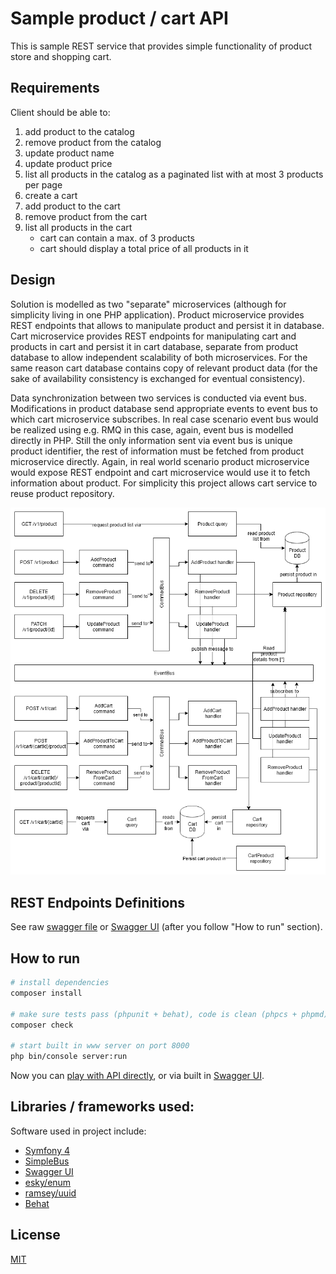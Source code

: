 # Sample product / cart API

This is sample REST service that provides simple functionality of product store and shopping
cart. 

## Requirements

Client should be able to:

1. add product to the catalog
1. remove product from the catalog
1. update product name
1. update product price
1. list all products in the catalog as a paginated list with at most 3 products per page
1. create a cart
1. add product to the cart
1. remove product from the cart
1. list all products in the cart
    - cart can contain a max. of 3 products
    - cart should display a total price of all products in it

## Design

Solution is modelled as two "separate" microservices (although for simplicity living in
one PHP application). Product microservice provides REST endpoints that
allows to manipulate product and persist it in database. Cart microservice provides
REST endpoints for manipulating cart and products in cart and persist it in
cart database, separate from product database to allow independent scalability of
both microservices. For the same reason cart database contains copy of relevant
product data (for the sake of availability consistency is exchanged for eventual
consistency).

Data synchronization between two services is conducted via event bus. Modifications
in product database send appropriate events to event bus to which cart microservice
subscribes. In real case scenario event bus would be realized using e.g. RMQ in
this case, again, event bus is modelled directly in PHP. Still the only information
sent via event bus is unique product identifier, the rest of information must
be fetched from product microservice directly. Again, in real world scenario product
microservice would expose REST endpoint and cart microservice would use it to
fetch information about product. For simplicity this project allows cart service
to reuse product repository.

![diagram](doc/cart.png)

## REST Endpoints Definitions

See raw [swagger file](public/swagger.yaml) or [Swagger UI](http://127.0.0.1:8000/swagger/) (after you
follow "How to run" section). 

## How to run

```bash
# install dependencies
composer install

# make sure tests pass (phpunit + behat), code is clean (phpcs + phpmd) 
composer check 

# start built in www server on port 8000
php bin/console server:run
```

Now you can [play with API directly](http://127.0.0.1:8000/v1/product), or via built in
[Swagger UI](http://127.0.0.1:8000/swagger/).

## Libraries / frameworks used:

Software used in project include:

- [Symfony 4](https://symfony.com/4)
- [SimpleBus](http://docs.simplebus.io)
- [Swagger UI](https://swagger.io/tools/swagger-ui/)
- [esky/enum](https://github.com/eskypl/enum)
- [ramsey/uuid](https://github.com/ramsey/uuid)
- [Behat](http://behat.org/en/latest/)

## License

[MIT](LICENSE)
